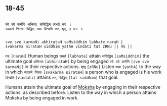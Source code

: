 ## 18-45


```shloka-sa

स्वे स्वे कर्मणि अभिरतः संसिद्धिम् लभते नरः ।
स्वकर्म निरतः सिद्धिम् यथा विन्दति तत् शृणु ॥ ४५ ॥

```
```shloka-sa-hk

sve sve karmaNi abhirataH saMsiddhim labhate naraH |
svakarma nirataH siddhim yathA vindati tat zRNu || 45 ||

```
`नरः` `[naraH]` Human beings `लभते` `[labhate]` attain `संसिद्धिम्` `[saMsiddhim]` the ultimate goal `अभिरतः` `[abhirataH]` by being engaged `स्वे स्वे कर्मणि` `[sve sve karmaNi]` in their respective actions. `शृणु` `[zRNu]` Listen `यथा` `[yathA]` to the way in which `स्वकर्म निरतः` `[svakarma nirataH]` a person who is engaged is his work `विन्दति` `[vindati]` attains `तत् सिद्धिम्` `[tat siddhim]` that goal.

Humans attain the ultimate goal of 
[Moksha](Back-to-Basics.md#Moksha)
 by engaging in their respective actions, as described before. Listen to the way in which a person attains Moksha by being engaged in work.



